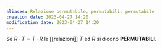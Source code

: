 ```yaml
---
aliases: Relazione permutabile, permutabili, permutabile
creation date: 2023-04-27 14:20
modification date: 2023-04-27 14:20
---
```



Se $R \cdot T = T \cdot R$ le [[relazioni]] $T$ ed $R$ si dicono **PERMUTABILI**.



